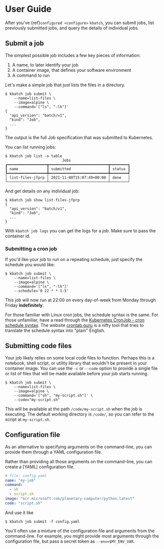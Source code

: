 # User Guide

After you've {ref}`configured <configure>` `kbatch`, you can submit jobs, list previously submitted jobs, and query the details of individual jobs.

## Submit a job

The simplest possible job includes a few key pieces of information:

1. A name, to later identify your job
2. A container image, that defines your software environment
3. A command to run

Let's make a simple job that just lists the files in a directory.

```{code-block} console
$ kbatch job submit \
    --name=list-files \
    --image=alpine \
    --command='["ls", "-lh"]'
{
  "api_version": "batch/v1",
  "kind": "Job",
  ...
}
```

The output is the full Job specification that was submitted to Kubernetes.

You can list running jobs:

```{code-block} console
$ kbatch job list -o table
                          Jobs
┏━━━━━━━━━━━━━━━━━━┳━━━━━━━━━━━━━━━━━━━━━━━━━━━┳━━━━━━━━┓
┃ name             ┃ submitted                 ┃ status ┃
┡━━━━━━━━━━━━━━━━━━╇━━━━━━━━━━━━━━━━━━━━━━━━━━━╇━━━━━━━━┩
│ list-files-jfprp │ 2021-11-08T15:07:49+00:00 │ done   │
└──────────────────┴───────────────────────────┴────────┘
```

And get details on any individual job:

```{code-block} console
$ kbatch job show list-files-jfprp
{
  "api_version": "batch/v1",
  "kind": "Job",
  ...
}
```

With `kbatch job logs` you can get the logs for a job. Make sure to pass the container id.

### Submitting a cron job

If you'd like your job to run on a repeating schedule, just specify the schedule you would like:

```{code-block} console
$ kbatch job submit \
    --name=list-files \
    --image=alpine \
    --command='["ls", "-lh"]'
    --schedule='0 22 * * 1-5'
```

This job will now run at 22:00 on every day-of-week from Monday through Friday **indefinitely**.

For those familiar with Linux cron jobs, the schedule syntax is the same. For those unfamiliar, have a read through the [Kubernetes CronJob - cron schedule syntax](https://kubernetes.io/docs/concepts/workloads/controllers/cron-jobs/#cron-schedule-syntax). The website [crontab.guru](https://crontab.guru/#0_22_*_*_1-5) is a nifty tool that tries to translate the schedule syntax into "plain" English.


## Submitting code files

Your job likely relies on some local code files to function. Perhaps this is a notebook, shell script, or utility library that wouldn't be present in your container image. You can use the `-c` or `--code` option to provide a single file or list of files that will be made available before your job starts running.


```{code-block} console
$ kbatch job submit \
    --name=list-files \
    --image=alpine \
    --command='["sh", "my-script.sh"]' \
    --code="my-script.sh"
```

This will be available at the path `/code/my-script.sh` when the job is executing. The default working
directory is `/code/`, so you can refer to the script at `my-script.sh`.

## Configuration file

As an alternative to specifying arguments on the command-line, you can provide them through a YAML configuration file.

Rather than providing all those arguments on the command-line, you can create a [YAML] configuration file.

```yaml
# file: config.yaml
name: "my-job"
command:
  - sh
  - script.sh
image: "mcr.microsoft.com/planetary-computer/python:latest"
code: "script.sh"
```

And use it like

```{code-block} console
$ kbatch job submit -f config.yaml
```

You'll often use a mixture of the configuration file and arguments from the command-line. For example,
you might provide most arguments through the configuration file, but pass a secret token as `--env=$MY_ENV_VAR`.
